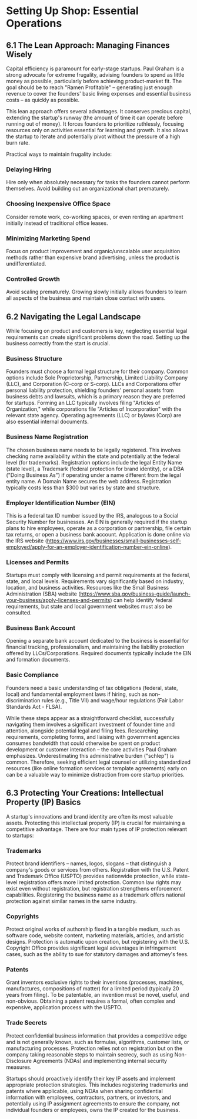 # Setting Up Shop: Essential Operations

## 6.1 The Lean Approach: Managing Finances Wisely

Capital efficiency is paramount for early-stage startups. Paul Graham is a strong advocate for extreme frugality, advising founders to spend as little money as possible, particularly before achieving product-market fit. The goal should be to reach "Ramen Profitable" – generating just enough revenue to cover the founders' basic living expenses and essential business costs – as quickly as possible.

This lean approach offers several advantages. It conserves precious capital, extending the startup's runway (the amount of time it can operate before running out of money). It forces founders to prioritize ruthlessly, focusing resources only on activities essential for learning and growth. It also allows the startup to iterate and potentially pivot without the pressure of a high burn rate.

Practical ways to maintain frugality include:

### Delaying Hiring

Hire only when absolutely necessary for tasks the founders cannot perform themselves. Avoid building out an organizational chart prematurely.

### Choosing Inexpensive Office Space

Consider remote work, co-working spaces, or even renting an apartment initially instead of traditional office leases.

### Minimizing Marketing Spend

Focus on product improvement and organic/unscalable user acquisition methods rather than expensive brand advertising, unless the product is undifferentiated.

### Controlled Growth

Avoid scaling prematurely. Growing slowly initially allows founders to learn all aspects of the business and maintain close contact with users.

## 6.2 Navigating the Legal Landscape

While focusing on product and customers is key, neglecting essential legal requirements can create significant problems down the road. Setting up the business correctly from the start is crucial.

### Business Structure

Founders must choose a formal legal structure for their company. Common options include Sole Proprietorship, Partnership, Limited Liability Company (LLC), and Corporation (C-corp or S-corp). LLCs and Corporations offer personal liability protection, shielding founders' personal assets from business debts and lawsuits, which is a primary reason they are preferred for startups. Forming an LLC typically involves filing "Articles of Organization," while corporations file "Articles of Incorporation" with the relevant state agency. Operating agreements (LLC) or bylaws (Corp) are also essential internal documents.

### Business Name Registration

The chosen business name needs to be legally registered. This involves checking name availability within the state and potentially at the federal level (for trademarks). Registration options include the legal Entity Name (state level), a Trademark (federal protection for brand identity), or a DBA ("Doing Business As") if operating under a name different from the legal entity name. A Domain Name secures the web address. Registration typically costs less than $300 but varies by state and structure.

### Employer Identification Number (EIN)

This is a federal tax ID number issued by the IRS, analogous to a Social Security Number for businesses. An EIN is generally required if the startup plans to hire employees, operate as a corporation or partnership, file certain tax returns, or open a business bank account. Application is done online via the IRS website (https://www.irs.gov/businesses/small-businesses-self-employed/apply-for-an-employer-identification-number-ein-online).

### Licenses and Permits

Startups must comply with licensing and permit requirements at the federal, state, and local levels. Requirements vary significantly based on industry, location, and business activities. Resources like the Small Business Administration (SBA) website (https://www.sba.gov/business-guide/launch-your-business/apply-licenses-and-permits) can help identify federal requirements, but state and local government websites must also be consulted.

### Business Bank Account

Opening a separate bank account dedicated to the business is essential for financial tracking, professionalism, and maintaining the liability protection offered by LLCs/Corporations. Required documents typically include the EIN and formation documents.

### Basic Compliance

Founders need a basic understanding of tax obligations (federal, state, local) and fundamental employment laws if hiring, such as non-discrimination rules (e.g., Title VII) and wage/hour regulations (Fair Labor Standards Act - FLSA).

While these steps appear as a straightforward checklist, successfully navigating them involves a significant investment of founder time and attention, alongside potential legal and filing fees. Researching requirements, completing forms, and liaising with government agencies consumes bandwidth that could otherwise be spent on product development or customer interaction – the core activities Paul Graham emphasizes. Underestimating this administrative burden ("schlep") is common. Therefore, seeking efficient legal counsel or utilizing standardized resources (like online formation services or template agreements) early on can be a valuable way to minimize distraction from core startup priorities.

## 6.3 Protecting Your Creations: Intellectual Property (IP) Basics

A startup's innovations and brand identity are often its most valuable assets. Protecting this intellectual property (IP) is crucial for maintaining a competitive advantage. There are four main types of IP protection relevant to startups:

### Trademarks

Protect brand identifiers – names, logos, slogans – that distinguish a company's goods or services from others. Registration with the U.S. Patent and Trademark Office (USPTO) provides nationwide protection, while state-level registration offers more limited protection. Common law rights may exist even without registration, but registration strengthens enforcement capabilities. Registering the business name as a trademark offers national protection against similar names in the same industry.

### Copyrights

Protect original works of authorship fixed in a tangible medium, such as software code, website content, marketing materials, articles, and artistic designs. Protection is automatic upon creation, but registering with the U.S. Copyright Office provides significant legal advantages in infringement cases, such as the ability to sue for statutory damages and attorney's fees.

### Patents

Grant inventors exclusive rights to their inventions (processes, machines, manufactures, compositions of matter) for a limited period (typically 20 years from filing). To be patentable, an invention must be novel, useful, and non-obvious. Obtaining a patent requires a formal, often complex and expensive, application process with the USPTO.

### Trade Secrets

Protect confidential business information that provides a competitive edge and is not generally known, such as formulas, algorithms, customer lists, or manufacturing processes. Protection relies not on registration but on the company taking reasonable steps to maintain secrecy, such as using Non-Disclosure Agreements (NDAs) and implementing internal security measures.

Startups should proactively identify their key IP assets and implement appropriate protection strategies. This includes registering trademarks and patents where applicable, using NDAs when sharing confidential information with employees, contractors, partners, or investors, and potentially using IP assignment agreements to ensure the company, not individual founders or employees, owns the IP created for the business.
